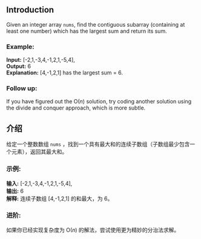 ## Introduction
Given an integer array <code>nums</code>, find the contiguous subarray (containing at least one number) which has the largest sum and return its sum.

### Example:

__Input:__ [-2,1,-3,4,-1,2,1,-5,4],  
__Output:__ 6  
__Explanation:__ [4,-1,2,1] has the largest sum = 6.  
### Follow up:

If you have figured out the O(*n*) solution, try coding another solution using the divide and conquer approach, which is more subtle.

## 介绍
给定一个整数数组 <code>nums</code> ，找到一个具有最大和的连续子数组（子数组最少包含一个元素），返回其最大和。  

### 示例:

__输入:__ [-2,1,-3,4,-1,2,1,-5,4],  
__输出:__ 6  
__解释:__ 连续子数组 [4,-1,2,1] 的和最大，为 6。  
### 进阶:

如果你已经实现复杂度为 O(*n*) 的解法，尝试使用更为精妙的分治法求解。